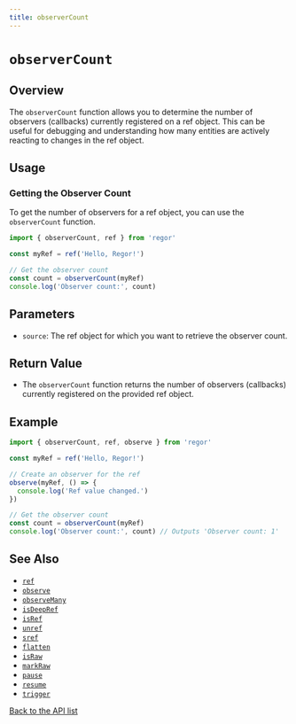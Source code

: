 ```yaml
---
title: observerCount
---
```


# `observerCount`

## Overview

The `observerCount` function allows you to determine the number of observers (callbacks) currently registered on a ref object. This can be useful for debugging and understanding how many entities are actively reacting to changes in the ref object.

## Usage

### Getting the Observer Count

To get the number of observers for a ref object, you can use the `observerCount` function.

```ts
import { observerCount, ref } from 'regor'

const myRef = ref('Hello, Regor!')

// Get the observer count
const count = observerCount(myRef)
console.log('Observer count:', count)
```

## Parameters

- `source`: The ref object for which you want to retrieve the observer count.

## Return Value

- The `observerCount` function returns the number of observers (callbacks) currently registered on the provided ref object.

## Example

```ts
import { observerCount, ref, observe } from 'regor'

const myRef = ref('Hello, Regor!')

// Create an observer for the ref
observe(myRef, () => {
  console.log('Ref value changed.')
})

// Get the observer count
const count = observerCount(myRef)
console.log('Observer count:', count) // Outputs 'Observer count: 1'
```

## See Also

- [`ref`](ref.md)
- [`observe`](observe.md)
- [`observeMany`](observeMany.md)
- [`isDeepRef`](isDeepRef.md)
- [`isRef`](isRef.md)
- [`unref`](unref.md)
- [`sref`](sref.md)
- [`flatten`](flatten.md)
- [`isRaw`](isRaw.md)
- [`markRaw`](markRaw.md)
- [`pause`](pause.md)
- [`resume`](resume.md)
- [`trigger`](trigger.md)

[Back to the API list](regor-api.md)
